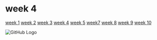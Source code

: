 # week 4 
[week 1](week1.md)  [week 2](week2.md)  [week 3](week3.md)  [week 4](week4.md)  [week 5](week5.md)   [week7](week7.d)  [week 8](week8.md)  [week 9](week9.md)  [week 10](week10.md)  

![GitHub Logo](/images/scat.png)

